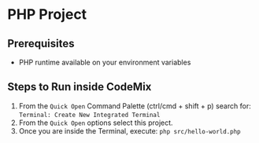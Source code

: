 # PHP Project

## Prerequisites

- PHP runtime available on your environment variables

## Steps to Run inside CodeMix

1. From the `Quick Open`  Command Palette (ctrl/cmd + shift + p) search for:
     `Terminal: Create New Integrated Terminal`
2. From the `Quick Open` options select this project.
3. Once you are inside the Terminal, execute: `php src/hello-world.php`
